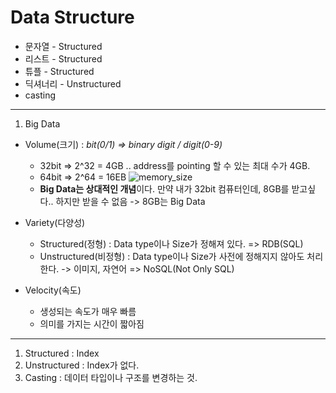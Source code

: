 # Data Structure
* 문자열 - Structured
* 리스트 - Structured
* 튜플 - Structured
* 딕셔너리 - Unstructured
* casting

---

1. Big Data
- Volume(크기) : *bit(0/1) => binary digit / digit(0-9)*
  - 32bit => 2^32 = 4GB .. address를 pointing 할 수 있는 최대 수가 4GB.
  - 64bit => 2^64 = 16EB
    ![memory_size](https://cryptosmith.files.wordpress.com/2020/12/memory-sizes-to-yotta.png)
  - **Big Data는 상대적인 개념**이다. 만약 내가 32bit 컴퓨터인데, 8GB를 받고싶다.. 하지만 받을 수 없음 -> 8GB는 Big Data

- Variety(다양성)
  - Structured(정형) : Data type이나 Size가 정해져 있다. => RDB(SQL)
  - Unstructured(비정형) : Data type이나 Size가 사전에 정해지지 않아도 처리한다. -> 이미지, 자연어 => NoSQL(Not Only SQL)

- Velocity(속도)
  - 생성되는 속도가 매우 빠름
  - 의미를 가지는 시간이 짧아짐

---

1. Structured : Index
2. Unstructured : Index가 없다.
3. Casting : 데이터 타입이나 구조를 변경하는 것.

